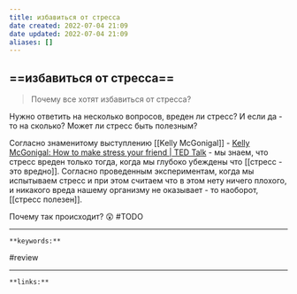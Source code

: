 ```yaml
---
title: избавиться от стресса
date created: 2022-07-04 21:09
date updated: 2022-07-04 21:09
aliases: []
---
```


## ==избавиться от стресса==

> Почему все хотят избавиться от стресса?

Нужно ответить на несколько вопросов, вреден ли стресс? И если да - то на сколько? Может ли стресс быть полезным?

Согласно знаменитому выступлению [[Kelly McGonigal]] - [Kelly McGonigal: How to make stress your friend | TED Talk](https://www.ted.com/talks/kelly_mcgonigal_how_to_make_stress_your_friend) - мы знаем, что стресс вреден только тогда, когда мы глубоко убеждены что [[стресс - это вредно]]. Согласно проведенным экспериментам, когда мы испытываем стресс и при этом считаем что в этом нету ничего плохого, и никакого вреда нашему организму не оказывает - то наоборот, [[стресс полезен]]. 

Почему так происходит? 😲 #TODO

---
`**keywords:**`

#review 

---
`**links:**`

